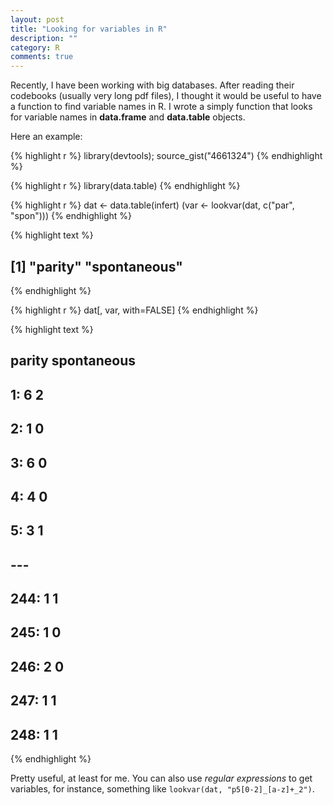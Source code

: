 ```yaml
---
layout: post
title: "Looking for variables in R"
description: ""
category: R
comments: true
---
```



Recently, I have been working with big databases. After reading their codebooks (usually very long pdf files),
I thought it would be useful to have a function to find variable names in R. I wrote a simply function
that looks for variable names in __data.frame__ and __data.table__ objects.

Here an example:

{% highlight r %}
library(devtools); source_gist("4661324")
{% endhighlight %}


{% highlight r %}
library(data.table)
{% endhighlight %}


{% highlight r %}
dat  <- data.table(infert)
(var  <- lookvar(dat, c("par", "spon")))
{% endhighlight %}


{% highlight text %}
## [1] "parity"      "spontaneous"
{% endhighlight %}



{% highlight r %}
dat[, var, with=FALSE]
{% endhighlight %}



{% highlight text %}
##      parity spontaneous
##   1:      6           2
##   2:      1           0
##   3:      6           0
##   4:      4           0
##   5:      3           1
##  ---
## 244:      1           1
## 245:      1           0
## 246:      2           0
## 247:      1           1
## 248:      1           1
{% endhighlight %}

Pretty useful, at least for me. You can also use _regular expressions_ to get variables, for instance, something like `lookvar(dat, "p5[0-2]_[a-z]+_2")`.
